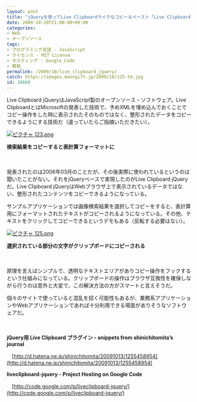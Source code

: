 ```yaml
---
layout: post
title: "jQueryを使ってLive Clipboardライクなコピー＆ペースト「Live Clipboard jQuery」"
date: 2009-10-20T21:00:00+09:00
categories:
- Web
- オープンソース
tags: 
- プログラミング言語 - JavaScript
- ライセンス - MIT License
- ホスティング - Google Code
- 開発
permalink: /2009/10/live_clipboard_jquery/
catch: https://images.moongift.jp/2009/10/125-tm.jpg
id: 18669
---
```

Live Clipboard jQueryはJavaScript製のオープンソース・ソフトウェア。Live ClipboardとはMicrosoftの発表した技術で、予めXMLを埋め込んでおくことでコピー操作をした時に表示されたそのものではなく、整形されたデータをコピーできるようにする技術だ（違っていたらご指摘いただきたい）。

  

[![ピクチャ 123.png](https://images.moongift.jp/2009/10/123-tm.jpg)](https://images.moongift.jp/2009/10/123.png)  
  
**検索結果をコピーすると表計算フォーマットに**

  

　

  

発表されたのは2006年03月のことだが、その後実際に使われているというのは聞いたことがない。それをjQueryベースで実現したのがLive Clipboard jQueryだ。Live Clipboard jQueryはWebブラウザ上で表示されているデータではない、整形されたコンテンツをコピーできるようになっている。

  
  
<!--more-->

サンプルアプリケーションでは画像検索結果を選択してコピーをすると、表計算用にフォーマットされたテキストがコピーされるようになっている。その他、テキストをクリックしてコピーできるというデモもある（反転する必要はない）。

  

[![ピクチャ 125.png](https://images.moongift.jp/2009/10/125-tm.jpg)](https://images.moongift.jp/2009/10/125.png)&nbsp;&nbsp;  
  
**選択されている部分の文字がクリップボードにコピーされる**

  

　

  

原理を言えばシンプルで、透明なテキストエリアがありコピー操作をフックするという仕組みになっている。クリップボードの操作はブラウザ互換性を確保しながら行うのは意外と大変で、この解決方法の方がスマートと言えそうだ。

  

個々のサイトで使っていると混乱を招く可能性もあるが、業務系アプリケーションやWebアプリケーションであれば十分利用できる場面がありそうなソフトウェアだ。

  

　

  

**jQuery用 Live Clipboard プラグイン - snippets from shinichitomita’s journal**  
  
　[http://d.hatena.ne.jp/shinichitomita/20091013/1255458954](http://d.hatena.ne.jp/shinichitomita/20091013/1255458954)

  

**liveclipboard-jquery - Project Hosting on Google Code**  
  
　[http://code.google.com/p/liveclipboard-jquery/](http://code.google.com/p/liveclipboard-jquery/)

  
